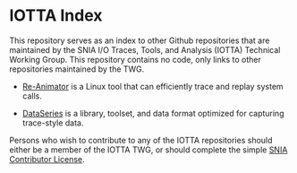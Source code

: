 # IOTTA Index

This repository serves as an index to other Github repositories that
are maintained by the SNIA I/O Traces, Tools, and Analysis (IOTTA)
Technical Working Group.  This repository contains no code, only links
to other repositories maintained by the TWG.

* [Re-Animator](http://github.com/SNIA/iotta-reanimator) is a Linux
  tool that can efficiently trace and replay system calls.

* [DataSeries](http://github.com/dataseries) is a library, toolset,
  and data format optimized for capturing trace-style data.

Persons who wish to contribute to any of the IOTTA repositories should
either be a member of the IOTTA TWG, or should complete the simple
[SNIA Contributor License](https://www.snia.org/CLA).

